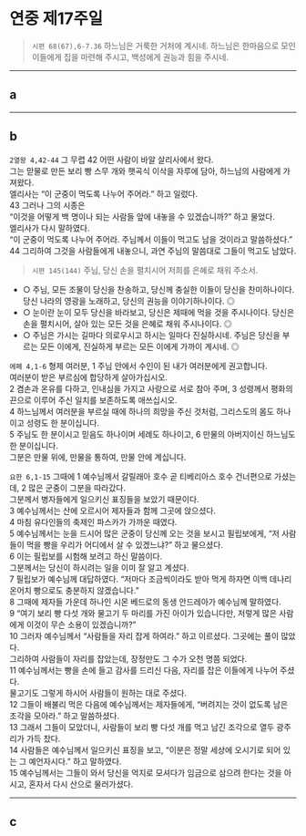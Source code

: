 # 연중 제17주일 

> `시편 68(67),6-7.36` 하느님은 거룩한 거처에 계시네. 하느님은 한마음으로 모인 이들에게 집을 마련해 주시고, 백성에게 권능과 힘을 주시네.

----

## a


----

## b

`2열왕 4,42-44` 그 무렵 42 어떤 사람이 바알 살리사에서 왔다.  
그는 맏물로 만든 보리 빵 스무 개와 햇곡식 이삭을 자루에 담아, 하느님의 사람에게 가져왔다.  
엘리사는 “이 군중이 먹도록 나누어 주어라.” 하고 일렀다.  
43 그러나 그의 시종은  
“이것을 어떻게 백 명이나 되는 사람들 앞에 내놓을 수 있겠습니까?” 하고 물었다.  
엘리사가 다시 말하였다.  
“이 군중이 먹도록 나누어 주어라. 주님께서 이들이 먹고도 남을 것이라고 말씀하셨다.”  
44 그리하여 그것을 사람들에게 내놓으니, 과연 주님의 말씀대로 그들이 먹고도 남았다.


> `시편 145(144)` 주님, 당신 손을 펼치시어 저희를 은혜로 채워 주소서.  
- ○ 주님, 모든 조물이 당신을 찬송하고, 당신께 충실한 이들이 당신을 찬미하나이다. 당신 나라의 영광을 노래하고, 당신의 권능을 이야기하나이다. ◎  
- ○ 눈이란 눈이 모두 당신을 바라보고, 당신은 제때에 먹을 것을 주시나이다. 당신은 손을 펼치시어, 살아 있는 모든 것을 은혜로 채워 주시나이다. ◎  
- ○ 주님은 가시는 길마다 의로우시고 하시는 일마다 진실하시네. 주님은 당신을 부르는 모든 이에게, 진실하게 부르는 모든 이에게 가까이 계시네. ◎


`에페 4,1-6` 형제 여러분, 1 주님 안에서 수인이 된 내가 여러분에게 권고합니다.  
여러분이 받은 부르심에 합당하게 살아가십시오.  
2 겸손과 온유를 다하고, 인내심을 가지고 사랑으로 서로 참아 주며, 3 성령께서 평화의 끈으로 이루어 주신 일치를 보존하도록 애쓰십시오.  
4 하느님께서 여러분을 부르실 때에 하나의 희망을 주신 것처럼, 그리스도의 몸도 하나이고 성령도 한 분이십니다.  
5 주님도 한 분이시고 믿음도 하나이며 세례도 하나이고, 6 만물의 아버지이신 하느님도 한 분이십니다.  
그분은 만물 위에, 만물을 통하여, 만물 안에 계십니다.



`요한 6,1-15` 그때에 1 예수님께서 갈릴래아 호수 곧 티베리아스 호수 건너편으로 가셨는데, 2 많은 군중이 그분을 따라갔다.  
그분께서 병자들에게 일으키신 표징들을 보았기 때문이다.  
3 예수님께서는 산에 오르시어 제자들과 함께 그곳에 앉으셨다.  
4 마침 유다인들의 축제인 파스카가 가까운 때였다.  
5 예수님께서는 눈을 드시어 많은 군중이 당신께 오는 것을 보시고 필립보에게, “저 사람들이 먹을 빵을 우리가 어디에서 살 수 있겠느냐?” 하고 물으셨다.  
6 이는 필립보를 시험해 보려고 하신 말씀이다.  
그분께서는 당신이 하시려는 일을 이미 잘 알고 계셨다.  
7 필립보가 예수님께 대답하였다. “저마다 조금씩이라도 받아 먹게 하자면 이백 데나리온어치 빵으로도 충분하지 않겠습니다.”  
8 그때에 제자들 가운데 하나인 시몬 베드로의 동생 안드레아가 예수님께 말하였다.  
9 “여기 보리 빵 다섯 개와 물고기 두 마리를 가진 아이가 있습니다만, 저렇게 많은 사람에게 이것이 무슨 소용이 있겠습니까?”  
10 그러자 예수님께서 “사람들을 자리 잡게 하여라.” 하고 이르셨다. 그곳에는 풀이 많았다.  
그리하여 사람들이 자리를 잡았는데, 장정만도 그 수가 오천 명쯤 되었다.  
11 예수님께서는 빵을 손에 들고 감사를 드리신 다음, 자리를 잡은 이들에게 나누어 주셨다.  
물고기도 그렇게 하시어 사람들이 원하는 대로 주셨다.  
12 그들이 배불리 먹은 다음에 예수님께서는 제자들에게, “버려지는 것이 없도록 남은 조각을 모아라.” 하고 말씀하셨다.  
13 그래서 그들이 모았더니, 사람들이 보리 빵 다섯 개를 먹고 남긴 조각으로 열두 광주리가 가득 찼다.  
14 사람들은 예수님께서 일으키신 표징을 보고, “이분은 정말 세상에 오시기로 되어 있는 그 예언자시다.” 하고 말하였다.  
15 예수님께서는 그들이 와서 당신을 억지로 모셔다가 임금으로 삼으려 한다는 것을 아시고, 혼자서 다시 산으로 물러가셨다.


----

## c